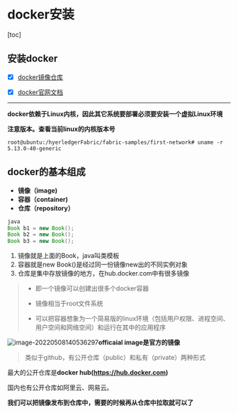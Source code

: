 # docker安装

[toc]

## 安装docker

+ [x] [docker镜像仓库](https://hub.docker.com/)

+ [x] [docker官网文档](https://docs.docker.com/)

---

**docker依赖于Linux内核，因此其它系统要部署必须要安装一个虚拟Linux环境**

**注意版本。查看当前linux的内核版本号**

```
root@ubuntu:/hyerledgerFabric/fabric-samples/first-network# uname -r
5.13.0-40-generic
```



## docker的基本组成

+ **镜像（image)**
+ **容器（container)**
+ **仓库（repository）**

```java
java
Book b1 = new Book();
Book b2 = new Book();
Book b3 = new Book();
```

1. 镜像就是上面的Book，java叫类模板
2. 容器就是new Book()是经过同一份镜像new出的不同实例对象
3. 仓库是集中存放镜像的地方，在hub.docker.com中有很多镜像

> + 即一个镜像可以创建出很多个docker容器
>
> + 镜像相当于root文件系统
>
> + 可以把容器想象为一个简易版的linux环境（包括用户权限、进程空间、用户空间和网络空间）和运行在其中的应用程序

![image-20220508140536297](https://s2.loli.net/2022/05/08/jM4BQrA2tPp5NDo.png)**officaial image是官方的镜像**

> 类似于github，有公开仓库（public）和私有（private）两种形式

最大的公开仓库是**docker hub(https://hub.docker.com)**

国内也有公开仓库如阿里云、网易云。

**我们可以把镜像发布到仓库中，需要的时候再从仓库中拉取就可以了**

